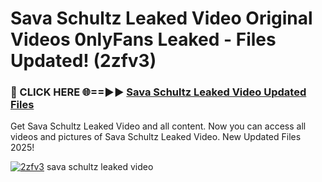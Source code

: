# Sava Schultz Leaked Video Original Videos 0nlyFans Leaked - Files Updated! (2zfv3)

<h3>🔴 CLICK HERE 🌐==►► <a href="https://tinyurl.com/brd5kh86" rel="nofollow">Sava Schultz Leaked Video Updated Files</a></h3>

Get Sava Schultz Leaked Video and all content. Now you can access all videos and pictures of Sava Schultz Leaked Video. New Updated Files 2025!

[![2zfv3](https://i.imgur.com/K7sEzmb.gif)](https://tinyurl.com/brd5kh86)
sava schultz leaked video
